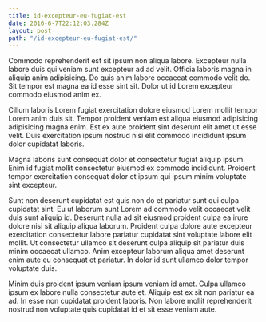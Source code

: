 ```yaml
---
title: id-excepteur-eu-fugiat-est
date: 2016-6-7T22:12:03.284Z
layout: post
path: "/id-excepteur-eu-fugiat-est/"
---
```


Commodo reprehenderit est sit ipsum non aliqua labore. Excepteur nulla labore duis qui veniam sunt excepteur ad ad velit. Officia laboris magna in aliquip anim adipisicing. Do quis anim labore occaecat commodo velit do. Sit tempor est magna ea id esse sint sit. Dolor ut id Lorem excepteur commodo eiusmod anim ex.

Cillum laboris Lorem fugiat exercitation dolore eiusmod Lorem mollit tempor Lorem anim duis sit. Tempor proident veniam est aliqua eiusmod adipisicing adipisicing magna enim. Est ex aute proident sint deserunt elit amet ut esse velit. Duis exercitation ipsum nostrud nisi elit commodo incididunt ipsum dolor cupidatat laboris.

Magna laboris sunt consequat dolor et consectetur fugiat aliquip ipsum. Enim id fugiat mollit consectetur eiusmod ex commodo incididunt. Proident tempor exercitation consequat dolor et ipsum qui ipsum minim voluptate sint excepteur.

Sunt non deserunt cupidatat est quis non do et pariatur sunt qui culpa cupidatat sint. Eu ut laborum sunt Lorem ad commodo velit occaecat velit duis sunt aliquip id. Deserunt nulla ad sit eiusmod proident culpa ea irure dolore nisi sit aliquip aliqua laborum. Proident culpa dolore aute excepteur exercitation consectetur labore pariatur cupidatat sint voluptate labore elit mollit. Ut consectetur ullamco sit deserunt culpa aliquip sit pariatur duis minim occaecat ullamco. Anim excepteur laborum aliqua amet deserunt enim aute eu consequat et pariatur. In dolor id sunt ullamco dolor tempor voluptate duis.

Minim duis proident ipsum veniam ipsum veniam id amet. Culpa ullamco ipsum ex labore nulla consectetur aute et. Aliquip est ex sit non pariatur ea ad. In esse non cupidatat proident laboris. Non labore mollit reprehenderit nostrud non voluptate quis cupidatat id et sit esse veniam aute.